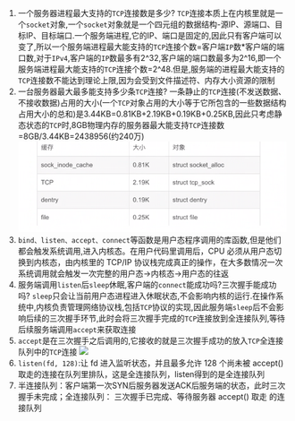 1. 一个服务器进程最大支持的`TCP`连接数是多少?
   `TCP`连接本质上在内核里就是一个`socket`对象,一个`socket`对象就是一个四元组的数据结构-源IP、源端口、目标IP、目标端口.一个服务端进程,它的IP、端口是固定的,因此只有客户端可以变了,所以一个服务端进程最大能支持的`TCP`连接个数=客户端`IP`数*客户端的端口数,对于`IPv4`,客户端的`IP`数最多有2^32,客户端的端口数最多为2^16,即一个服务端进程最大能支持的`TCP`连接个数=2^48.但是,服务端的进程最大能支持的`TCP`连接数不能达到理论上限,因为会受到文件描述符、内存大小资源的限制
2. 一台服务器最大最多能支持多少条`TCP`连接?
   一条静止的`TCP`连接(不发送数据、不接收数据)占用的大小(一个`TCP`对象占用的大小等于它所包含的一些数据结构占用大小的总和)是3.44KB=0.81KB+2.19KB+0.19KB+0.25KB,因此只考虑静态状态的`TCP`时,8GB物理内存的服务器最大能支持`TCP`连接数=8GB/3.44KB=2438956(约240万)
   ![](2025-05-26-22-02-42.png)
3. `bind、listen、accept、connect`等函数是用户态程序调用的库函数,但是他们都会触发系统调用,进入内核态。在用户代码里调用后，CPU 必须从用户态切换到内核态，由内核里的 TCP/IP 协议栈完成真正的操作，在大多数情况一次系统调用就会触发一次完整的用户态→内核态→用户态的往返
4. 服务端调用`listen`后`sleep`休眠,客户端的`connect`能成功吗?三次握手能成功吗?
   `sleep`只会让当前用户态进程进入休眠状态,不会影响内核的运行.在操作系统中,内核负责管理网络协议栈,包括`TCP`协议的实现,因此服务端`sleep`后不会影响后续的三次握手环节,此时会将三次握手完成的`TCP`连接放到全连接队列,等待后续服务端调用`accept`来获取连接
5. `accept`是在三次握手之后调用的,它接收的就是三次握手成功的放入`TCP`全连接队列中的`TCP`连接
   ![](markdown图像集/2025-05-26-23-09-48.png)
6. `listen(fd, 128)`:让 fd 进入监听状态，并且最多允许 128 个尚未被 accept() 取走的连接在队列里排队，这是全连接队列，listen得到的是全连接队列
7. 半连接队列：客户端第一次SYN后服务器发送ACK后服务端的状态，此时三次握手未完成；全连接队列： 三次握手已完成、等待服务器 accept() 取走 的连接队列